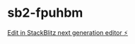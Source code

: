 # sb2-fpuhbm

[Edit in StackBlitz next generation editor ⚡️](https://sb2fpuhbm-nivw-wia43myy--5173--d3acb9e1.local-credentialless.webcontainer.io/)
